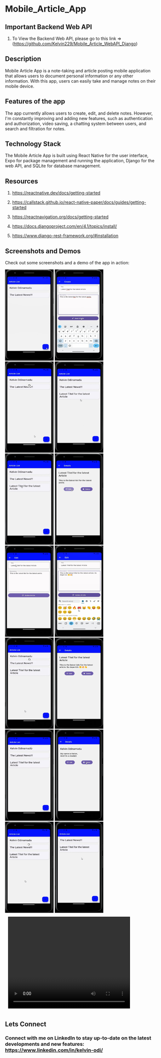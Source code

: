 # Mobile_Article_App

## Important Backend Web API
1) To View the Backend Web API, please go to this link => (https://github.com/Kelvin229/Mobile_Article_WebAPI_Django)

## Description
Mobile Article App is a note-taking and article posting mobile application that allows users to document personal information or any other information. With this app, users can easily take and manage notes on their mobile device.

## Features of the app
The app currently allows users to create, edit, and delete notes. However, I'm constantly improving and adding new features, such as authentication and authorization, video saving, a chatting system between users, and search and filtration for notes.

## Technology Stack
The Mobile Article App is built using React Native for the user interface, Expo for package management and running the application, Django for the web API, and SQLite for database management.

## Resources
1) https://reactnative.dev/docs/getting-started

2) https://callstack.github.io/react-native-paper/docs/guides/getting-started

3) https://reactnavigation.org/docs/getting-started

4) https://docs.djangoproject.com/en/4.1/topics/install/
 
5) https://www.django-rest-framework.org/#installation

## Screenshots and Demos
Check out some screenshots and a demo of the app in action:
<div style="display: inline-block;">
  <img src="./images/image1.jpg" alt="Alt Text" width="160" height="300">
  <img src="./images/image2.jpg" alt="Alt Text" width="160" height="300">
</div>
<div style="display: inline-block;">
  <img src="./images/image3.jpg" alt="Alt Text" width="160" height="300">
  <img src="./images/image4.jpg" alt="Alt Text" width="160" height="300">
</div>
<div style="display: inline-block;">
  <img src="./images/image5.jpg" alt="Alt Text" width="160" height="300">
  <img src="./images/image6.jpg" alt="Alt Text" width="160" height="300">
</div>
<div style="display: inline-block;">
  <img src="./images/image7.jpg" alt="Alt Text" width="160" height="300">
  <img src="./images/image8.jpg" alt="Alt Text" width="160" height="300">
</div>
<div style="display: inline-block;">
  <img src="./images/image9.jpg" alt="Alt Text" width="160" height="300">
  <img src="./images/image10.jpg" alt="Alt Text" width="160" height="300">
</div>
<div style="display: inline-block;">
  <img src="./images/image11.jpg" alt="Alt Text" width="160" height="300">
  <img src="./images/image12.jpg" alt="Alt Text" width="160" height="300">
</div>
<div style="display: inline-block;">
  <img src="./images/image13.jpg" alt="Alt Text" width="160" height="300">
  <img src="./images/image14.jpg" alt="Alt Text" width="160" height="300">
</div>
<div style="display:flex; flex-wrap:wrap;">
  <video width="400" height="300" style="border: 1px solid black; margin: 10px;" controls>
    <source src="./images/image15.mp4" type="video/mp4">
    Your browser does not support the video tag.
  </video>
</div>

## Lets Connect
### Connect with me on LinkedIn to stay up-to-date on the latest developments and new features: https://www.linkedin.com/in/kelvin-odi/